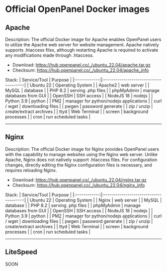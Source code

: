 # Official OpenPanel Docker images

## Apache

Description: The official Docker image for Apache enables OpenPanel users to utilize the Apache web server for website management. Apache natively supports .htaccess files, although restarting Apache is required to activate any modifications made through .htaccess.

- Download: https://hub.openpanel.co/_/ubuntu_22.04/apache.tar.gz
- Checksum: https://hub.openpanel.co/_/ubuntu_22.04/apache_info

Stack:
| Service/Tool |                 Purpose                |
|:------------:|:--------------------------------------:|
| Ubuntu 22    | Operating System                       |
| Apache2      | web server                             |
| MySQL        | database                               |
| PHP 8.2      | serving .php files                     |
| phpMyAdmin   | manage databases from GUI              |
| OpenSSH      | SSH access                             |
| NodeJS 18    | nodejs                                 |
| Python 3.9   | python                                 |
| PM2          | manager for python/nodejs applications |
| curl / wget  | downloading files                      |
| pwgen        | password generate                      |
| zip / unzip  | create/extract archives                |
| ttyd         | Web Terminal                           |
| screen       | background processes                   |
| cron         | run scheduled tasks                    |

----

## Nginx

Description: The official Docker image for Nginx provides OpenPanel users with the capability to manage websites using the Nginx web server. Unlike Apache, Nginx does not natively support .htaccess files. For configuration changes, directly editing the Nginx configuration files is necessary, and requires reloading Nginx.

- Download: https://hub.openpanel.co/_/ubuntu_22.04/nginx.tar.gz
- Checksum: https://hub.openpanel.co/_/ubuntu_22.04/nginx_info

Stack: 
| Service/Tool |                 Purpose                |
|:------------:|:--------------------------------------:|
| Ubuntu 22    | Operating System                       |
| Nginx        | web server                             |
| MySQL        | database                               |
| PHP 8.2      | serving .php files                     |
| phpMyAdmin   | manage databases from GUI              |
| OpenSSH      | SSH access                             |
| NodeJS 18    | nodejs                                 |
| Python 3.9   | python                                 |
| PM2          | manager for python/nodejs applications |
| curl / wget  | downloading files                      |
| pwgen        | password generate                      |
| zip / unzip  | create/extract archives                |
| ttyd         | Web Terminal                           |
| screen       | background processes                   |
| cron         | run scheduled tasks                    |


----

## LiteSpeed

SOON
